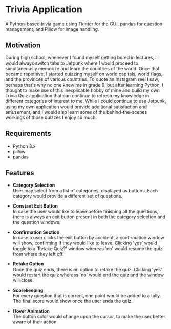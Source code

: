 # Trivia Application

A Python-based trivia game using Tkinter for the GUI, pandas for question management, and Pillow for image handling.

## Motivation
During high school, whenever I found myself getting bored in lectures, I would always switch tabs to Jetpunk where I would proceed to simultaneously memorize and learn the countries of the world. Once that became repetitive, I started quizzing myself on world capitals, world flags, and the provinces of various countries. To quote an Instagram reel I saw, perhaps that's why no one knew me in grade 9, but after learning Python, I thought to make use of this inexplicable hobby of mine and build my own Trivia Quiz application that can continue to refresh my knowledge in different categories of interest to me. While I could continue to use Jetpunk, using my own application would provide additional satisfaction and amusement, and I would also learn some of the behind-the-scenes workings of those quizzes I enjoy so much.

## Requirements
- Python 3.x
- pillow
- pandas

## Features
- **Category Selection**  
  User may select from a list of categories, displayed as buttons. Each category would provide a different set of questions.

- **Constant Exit Button**  
  In case the user would like to leave before finishing all the questions, there is always an exit button present in both the category selection and the question windows.

- **Confirmation Section**  
  In case a user clicks the exit button by accident, a confirmation window will show, confirming if they would like to leave. Clicking 'yes' would toggle to a 'Retake Quiz?' window whereas 'no' would resume the quiz from where they left off.

- **Retake Option**  
  Once the quiz ends, there is an option to retake the quiz. Clicking 'yes' would restart the quiz whereas 'no' would end the quiz and the window will close.

- **Scorekeeping**  
  For every question that is correct, one point would be added to a tally. The final score would show once the user ends the quiz.

- **Hover Animation**  
  The button color would change upon the cursor, to make the user better aware of their action.
